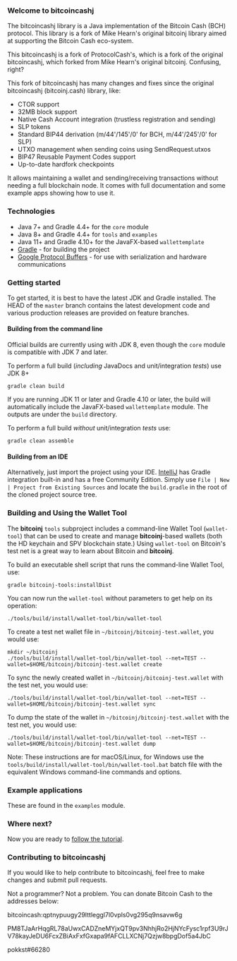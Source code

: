 ### Welcome to bitcoincashj

The bitcoincashj library is a Java implementation of the Bitcoin Cash (BCH) protocol. This library is a fork of Mike Hearn's original bitcoinj library aimed at supporting the Bitcoin Cash eco-system.

This bitcoincashj is a fork of ProtocolCash's, which is a fork of the original bitcoincashj, which forked from Mike Hearn's original bitcoinj. Confusing, right?

This fork of bitcoincashj has many changes and fixes since the original bitcoincashj (bitcoinj.cash) library, like:

- CTOR support
- 32MB block support
- Native Cash Account integration (trustless registration and sending)
- SLP tokens
- Standard BIP44 derivation (m/44'/145'/0' for BCH, m/44'/245'/0' for SLP)
- UTXO management when sending coins using SendRequest.utxos
- BIP47 Reusable Payment Codes support
- Up-to-date hardfork checkpoints

It allows maintaining a wallet and sending/receiving transactions without needing a full blockchain node. It comes with full documentation and some example apps showing how to use it.

### Technologies

* Java 7+ and Gradle 4.4+ for the `core` module
* Java 8+ and Gradle 4.4+ for `tools` and `examples`
* Java 11+ and Gradle 4.10+ for the JavaFX-based `wallettemplate`
* [Gradle](https://gradle.org/) - for building the project
* [Google Protocol Buffers](https://github.com/google/protobuf) - for use with serialization and hardware communications

### Getting started

To get started, it is best to have the latest JDK and Gradle installed. The HEAD of the `master` branch contains the latest development code and various production releases are provided on feature branches.

#### Building from the command line

Official builds are currently using with JDK 8, even though the `core` module is compatible with JDK 7 and later.

To perform a full build (*including* JavaDocs and unit/integration *tests*) use JDK 8+
```
gradle clean build
```
If you are running JDK 11 or later and Gradle 4.10 or later, the build will automatically include the JavaFX-based `wallettemplate` module. The outputs are under the `build` directory.

To perform a full build *without* unit/integration *tests* use:
```
gradle clean assemble
```

#### Building from an IDE

Alternatively, just import the project using your IDE. [IntelliJ](http://www.jetbrains.com/idea/download/) has Gradle integration built-in and has a free Community Edition. Simply use `File | New | Project from Existing Sources` and locate the `build.gradle` in the root of the cloned project source tree.

### Building and Using the Wallet Tool

The **bitcoinj** `tools` subproject includes a command-line Wallet Tool (`wallet-tool`) that can be used to create and manage **bitcoinj**-based wallets (both the HD keychain and SPV blockchain state.) Using `wallet-tool` on Bitcoin's test net is a great way to learn about Bitcoin and **bitcoinj**.

To build an executable shell script that runs the command-line Wallet Tool, use:
```
gradle bitcoinj-tools:installDist
```

You can now run the `wallet-tool` without parameters to get help on its operation:
```
./tools/build/install/wallet-tool/bin/wallet-tool
```

To create a test net wallet file in `~/bitcoinj/bitcoinj-test.wallet`, you would use:
```
mkdir ~/bitcoinj
./tools/build/install/wallet-tool/bin/wallet-tool --net=TEST --wallet=$HOME/bitcoinj/bitcoinj-test.wallet create
```

To sync the newly created wallet in `~/bitcoinj/bitcoinj-test.wallet` with the test net, you would use:
```
./tools/build/install/wallet-tool/bin/wallet-tool --net=TEST --wallet=$HOME/bitcoinj/bitcoinj-test.wallet sync
```

To dump the state of the wallet in `~/bitcoinj/bitcoinj-test.wallet` with the test net, you would use:
```
./tools/build/install/wallet-tool/bin/wallet-tool --net=TEST --wallet=$HOME/bitcoinj/bitcoinj-test.wallet dump
```

Note: These instructions are for macOS/Linux, for Windows use the `tools/build/install/wallet-tool/bin/wallet-tool.bat` batch file with the equivalent Windows command-line commands and options.

### Example applications

These are found in the `examples` module.

### Where next?

Now you are ready to [follow the tutorial](https://bitcoinj.github.io/getting-started).

### Contributing to bitcoincashj

If you would like to help contribute to bitcoincashj, feel free to make changes and submit pull requests.

Not a programmer? Not a problem. You can donate Bitcoin Cash to the addresses below:

bitcoincash:qptnypuugy29lttleggl7l0vpls0vg295q9nsavw6g

PM8TJaArHqgRL78aUwxCADZneMYjxQT9pv3NhhjRo2HjNYcFysc1rpf3U9rJV78kayJeDU6FcxZBiAxFxfGxapa9fAFCLLXCNj7Qzjw8bpgDof5a4JbC

pokkst#66280